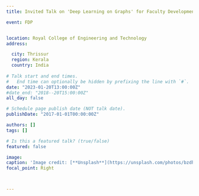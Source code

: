```yaml
---
title: Invited Talk on 'Deep Learning on Graphs' for Faculty Development Programme on Artificial Intelligence and Data Science

event: FDP


location: Royal College of Engineering and Technology
address:

  city: Thrissur
  region: Kerala
  country: India
 
# Talk start and end times.
#   End time can optionally be hidden by prefixing the line with `#`.
date: "2023-01-20T13:00:00Z"
#date_end: "2018--20T15:00:00Z"
all_day: false

# Schedule page publish date (NOT talk date).
publishDate: "2017-01-01T00:00:00Z"

authors: []
tags: []

# Is this a featured talk? (true/false)
featured: false

image: 
caption: 'Image credit: [**Unsplash**](https://unsplash.com/photos/bzdhc5b3Bxs)'
focal_point: Right



---
```



